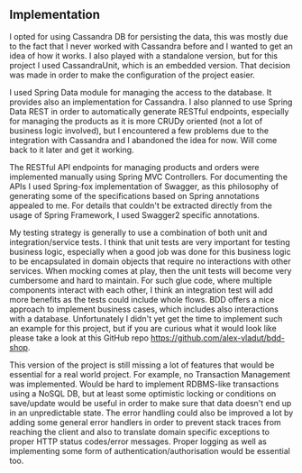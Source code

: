 ## Implementation

I opted for using Cassandra DB for persisting the data, this was mostly due to the fact that I never worked with Cassandra before and I wanted to get an idea of how it works. I also played with a standalone version, but for this project I used CassandraUnit, which is an embedded version. That decision was made in order to make the configuration of the project easier.

I used Spring Data module for managing the access to the database. It provides also an implementation for Cassandra. I also planned to use Spring Data REST in order to automatically generate RESTful endpoints, especially for managing the products as it is more CRUDy oriented (not a lot of business logic involved), but I encountered a few problems due to the integration with Cassandra and I abandoned the idea for now. Will come back to it later and get it working.

The RESTful API endpoints for managing products and orders were implemented manually using Spring MVC Controllers. For documenting the APIs I used Spring-fox implementation of Swagger, as this philosophy of generating some of the specifications based on Spring annotations appealed to me. For details that couldn't be extracted directly from the usage of Spring Framework, I used Swagger2 specific annotations.

My testing strategy is generally to use a combination of both unit and integration/service tests. I think that unit tests are very important for testing business logic, especially when a good job was done for this business logic to be encapsulated in domain objects that require no interactions with other services. When mocking comes at play, then the unit tests will become very cumbersome and hard to maintain. For such glue code, where multiple components interact with each other, I think an integration test will add more benefits as the tests could include whole flows. BDD offers a nice approach to implement business cases, which includes also interactions with a database. Unfortunately I didn't yet get the time to implement such an example for this project, but if you are curious what it would look like please take a look at this GitHub repo https://github.com/alex-vladut/bdd-shop.

This version of the project is still missing a lot of features that would be essential for a real world project. For example, no Transaction Management was implemented. Would be hard to implement RDBMS-like transactions using a NoSQL DB, but at least some optimistic locking or conditions on save/update would be useful in order to make sure that data doesn't end up in an unpredictable state. The error handling could also be improved a lot by adding some general error handlers in order to prevent stack traces from reaching the client and also to translate domain specific exceptions to proper HTTP status codes/error messages. Proper logging as well as implementing some form of authentication/authorisation would be essential too.

